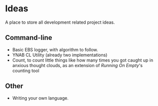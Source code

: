 # Ideas
A place to store all development related project ideas.

## Command-line
* Basic EBS logger, with algorithm to follow.
* YNAB CL Utility (already two implementations)
* Count, to count little things like how many times you got caught up in anxious thought clouds, as an extension of _Running On Empty_'s counting tool

## Other
* Writing your own language.
